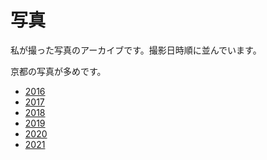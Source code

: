# 写真

私が撮った写真のアーカイブです。撮影日時順に並んでいます。

京都の写真が多めです。

- [2016](pages/2016.html)
- [2017](pages/2017.html)
- [2018](pages/2018.html)
- [2019](pages/2019.html)
- [2020](pages/2020.html)
- [2021](pages/2021.html)
